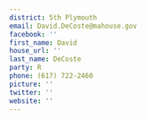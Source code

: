 ```yaml
---
district: 5th Plymouth
email: David.DeCoste@mahouse.gov
facebook: ''
first_name: David
house_url: ''
last_name: DeCoste
party: R
phone: (617) 722-2460
picture: ''
twitter: ''
website: ''
---
```

